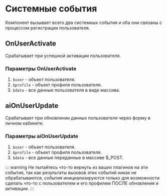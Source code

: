 # Системные события

Компонент вызывает всего два системных события и оба они связаны с процессом регистрации пользователя.

## OnUserActivate

Срабатывает при успешной активации пользователя.

### Параметры OnUserActivate

1. `$user` - объект пользователя.
2. `$profile` - объект профиля пользователя.
3. `$data` - все данные пользователя в виде массива.

## aiOnUserUpdate

Срабатывает при обновлении данных пользователя через форму в личном кабинете.

### Параметры aiOnUserUpdate

1. `$user` - объект пользователя.
2. `$profile` - объект профиля пользователя.
3. `$data` - все данные переданные в масcиве $_POST.

::: warning
Не пытайтесь что-то вернуть из ваших плагинов на эти события, так как результаты вызовов этих событий никак не обрабатываются, события инициализируются только для возможности сделать что-то с пользователем и его профилем ПОСЛЕ обновления и активации.
:::

